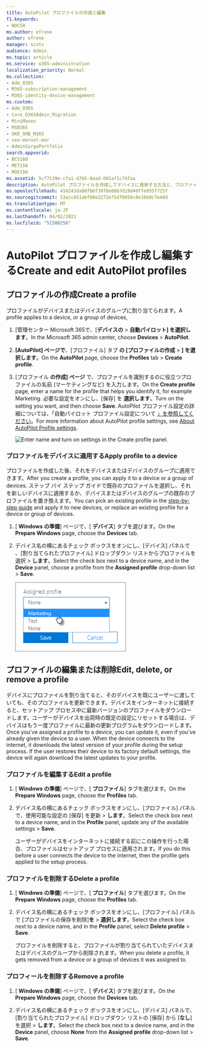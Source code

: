 ```yaml
---
title: AutoPilot プロファイルの作成と編集
f1.keywords:
- NOCSH
ms.author: efrene
author: efrene
manager: scotv
audience: Admin
ms.topic: article
ms.service: o365-administration
localization_priority: Normal
ms.collection:
- Adm_O365
- M365-subscription-management
- M365-identity-device-management
ms.custom:
- Adm_O365
- Core_O365Admin_Migration
- MiniMaven
- MSB365
- OKR_SMB_M365
- seo-marvel-mar
- AdminSurgePortfolio
search.appverid:
- BCS160
- MET150
- MOE150
ms.assetid: 5cf7139e-cfa1-4765-8aad-001af1c74faa
description: AutoPilot プロファイルを作成してデバイスに適用する方法と、プロファイルを編集または削除する方法、またはデバイスからプロファイルを削除する方法について学習します。
ms.openlocfilehash: 414243da88fb6f39f8e6067d19d49ffe955f725f
ms.sourcegitcommit: 53acc851abf68e2272e75df0856c0e16b0c7e48d
ms.translationtype: MT
ms.contentlocale: ja-JP
ms.lasthandoff: 04/02/2021
ms.locfileid: "51580256"
---
```

# <a name="create-and-edit-autopilot-profiles"></a><span data-ttu-id="94f91-103">AutoPilot プロファイルを作成し編集する</span><span class="sxs-lookup"><span data-stu-id="94f91-103">Create and edit AutoPilot profiles</span></span>

## <a name="create-a-profile"></a><span data-ttu-id="94f91-104">プロファイルの作成</span><span class="sxs-lookup"><span data-stu-id="94f91-104">Create a profile</span></span>

<span data-ttu-id="94f91-105">プロファイルがデバイスまたはデバイスのグループに割り当てられます。</span><span class="sxs-lookup"><span data-stu-id="94f91-105">A profile applies to a device, or a group of devices,</span></span>
  
1. <span data-ttu-id="94f91-106">[管理センター Microsoft 365で、[**デバイスの** \> **自動パイロット] を選択します**。</span><span class="sxs-lookup"><span data-stu-id="94f91-106">In the Microsoft 365 admin center, choose **Devices** \> **AutoPilot**.</span></span>
  
2. <span data-ttu-id="94f91-107">**[AutoPilot] ページで**、[プロファイル] タブ **の [プロファイルの作成** \> **] を選択します**。</span><span class="sxs-lookup"><span data-stu-id="94f91-107">On the **AutoPilot** page, choose the **Profiles** tab \> **Create profile**.</span></span>
    
3. <span data-ttu-id="94f91-108">[プロファイル **の作成] ページ** で、プロファイルを識別するのに役立つプロファイルの名前 (マーケティングなど) を入力します。</span><span class="sxs-lookup"><span data-stu-id="94f91-108">On the **Create profile** page, enter a name for the profile that helps you identify it, for example Marketing.</span></span> <span data-ttu-id="94f91-109">必要な設定をオンにし、[保存] を **選択します**。</span><span class="sxs-lookup"><span data-stu-id="94f91-109">Turn on the setting you want, and then choose **Save**.</span></span> <span data-ttu-id="94f91-110">AutoPilot プロファイル設定の詳細については、「自動パイロット プロファイル設定について [」を参照してください](autopilot-profile-settings.md)。</span><span class="sxs-lookup"><span data-stu-id="94f91-110">For more information about AutoPilot profile settings, see [About AutoPilot Profile settings](autopilot-profile-settings.md).</span></span>
    
    ![Enter name and turn on settings in the Create profile panel.](../media/63b5a00d-6a5d-48d0-9557-e7531e80702a.png)
  
### <a name="apply-profile-to-a-device"></a><span data-ttu-id="94f91-112">プロファイルをデバイスに適用する</span><span class="sxs-lookup"><span data-stu-id="94f91-112">Apply profile to a device</span></span>

<span data-ttu-id="94f91-113">プロファイルを作成した後、それをデバイスまたはデバイスのグループに適用できます。</span><span class="sxs-lookup"><span data-stu-id="94f91-113">After you create a profile, you can apply it to a device or a group of devices.</span></span> <span data-ttu-id="94f91-114">ステップ バイ ステップ ガイドで既存[](add-autopilot-devices-and-profile.md)のプロファイルを選択し、それを新しいデバイスに適用するか、デバイスまたはデバイスのグループの既存のプロファイルを置き換えます。</span><span class="sxs-lookup"><span data-stu-id="94f91-114">You can pick an existing profile in the [step-by-step guide](add-autopilot-devices-and-profile.md) and apply it to new devices, or replace an existing profile for a device or group of devices.</span></span> 
  
1. <span data-ttu-id="94f91-115">[ **Windows の準備**] ページで、[ **デバイス**] タブを選びます。</span><span class="sxs-lookup"><span data-stu-id="94f91-115">On the **Prepare Windows** page, choose the **Devices** tab.</span></span> 
    
2. <span data-ttu-id="94f91-116">デバイス名の横にあるチェック ボックスをオンにし、[デバイス] パネルで 、[割り当てられたプロファイル] ドロップダウン リストからプロファイルを選択 \> **します**。</span><span class="sxs-lookup"><span data-stu-id="94f91-116">Select the check box next to a device name, and in the **Device** panel, choose a profile from the **Assigned profile** drop-down list \> **Save**.</span></span>
    
    ![In the Device panel, select an Assigned profile to apply it.](../media/ed0ce33f-9241-4403-a5de-2dddffdc6fb9.png)
  
## <a name="edit-delete-or-remove-a-profile"></a><span data-ttu-id="94f91-118">プロファイルの編集または削除</span><span class="sxs-lookup"><span data-stu-id="94f91-118">Edit, delete, or remove a profile</span></span>

<span data-ttu-id="94f91-p103">デバイスにプロファイルを割り当てると、そのデバイスを既にユーザーに渡していても、そのプロファイルを更新できます。デバイスをインターネットに接続すると、セットアップ プロセス中に最新バージョンのプロファイルをダウンロードします。ユーザーがデバイスを出荷時の既定の設定にリセットする場合は、デバイスはもう一度プロファイルに最新の更新プログラムをダウンロードします。</span><span class="sxs-lookup"><span data-stu-id="94f91-p103">Once you've assigned a profile to a device, you can update it, even if you've already given the device to a user. When the device connects to the internet, it downloads the latest version of your profile during the setup process. If the user restores their device to its factory default settings, the device will again download the latest updates to your profile.</span></span> 
  
### <a name="edit-a-profile"></a><span data-ttu-id="94f91-122">プロファイルを編集する</span><span class="sxs-lookup"><span data-stu-id="94f91-122">Edit a profile</span></span>

1. <span data-ttu-id="94f91-123">[ **Windows の準備**] ページで、[ **プロファイル**] タブを選びます。</span><span class="sxs-lookup"><span data-stu-id="94f91-123">On the **Prepare Windows** page, choose the **Profiles** tab.</span></span> 
    
2. <span data-ttu-id="94f91-124">デバイス名の横にあるチェック ボックスをオンにし、[プロファイル] パネルで、使用可能な設定の [保存] を更新 \> **します**。</span><span class="sxs-lookup"><span data-stu-id="94f91-124">Select the check box next to a device name, and in the **Profile** panel, update any of the available settings \> **Save**.</span></span>
    
    <span data-ttu-id="94f91-125">ユーザーがデバイスをインターネットに接続する前にこの操作を行った場合、プロファイルはセットアップ プロセスに適用されます。</span><span class="sxs-lookup"><span data-stu-id="94f91-125">If you do this before a user connects the device to the internet, then the profile gets applied to the setup process.</span></span>
    
### <a name="delete-a-profile"></a><span data-ttu-id="94f91-126">プロファイルを削除する</span><span class="sxs-lookup"><span data-stu-id="94f91-126">Delete a profile</span></span>

1. <span data-ttu-id="94f91-127">[ **Windows の準備**] ページで、[ **プロファイル**] タブを選びます。</span><span class="sxs-lookup"><span data-stu-id="94f91-127">On the **Prepare Windows** page, choose the **Profiles** tab.</span></span> 
    
2. <span data-ttu-id="94f91-128">デバイス名の横にあるチェック ボックスをオンにし、[プロファイル] パネルで [プロファイルの保存を削除]**を** \> **選択します**。</span><span class="sxs-lookup"><span data-stu-id="94f91-128">Select the check box next to a device name, and in the **Profile** panel, select **Delete profile** \> **Save**.</span></span>
    
    <span data-ttu-id="94f91-129">プロファイルを削除すると、プロファイルが割り当てられていたデバイスまたはデバイスのグループから削除されます。</span><span class="sxs-lookup"><span data-stu-id="94f91-129">When you delete a profile, it gets removed from a device or a group of devices it was assigned to.</span></span>
    
### <a name="remove-a-profile"></a><span data-ttu-id="94f91-130">プロフィールを削除する</span><span class="sxs-lookup"><span data-stu-id="94f91-130">Remove a profile</span></span>

1. <span data-ttu-id="94f91-131">[ **Windows の準備**] ページで、[ **デバイス**] タブを選びます。</span><span class="sxs-lookup"><span data-stu-id="94f91-131">On the **Prepare Windows** page, choose the **Devices** tab.</span></span> 
    
2. <span data-ttu-id="94f91-132">デバイス名の横にあるチェック ボックスをオンにし、[デバイス] パネルで、[割り当てられたプロファイル] ドロップダウン リストの [保存] から [**なし**] を選択 \> **します**。</span><span class="sxs-lookup"><span data-stu-id="94f91-132">Select the check box next to a device name, and in the **Device** panel, choose **None** from the **Assigned profile** drop-down list \> **Save**.</span></span>
    
